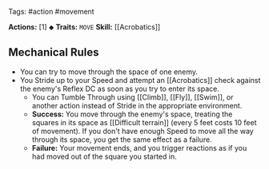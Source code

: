 Tags: #action #movement 

**Actions:** [1] ⬥
**Traits:** `MOVE` 
**Skill:** [[Acrobatics]]

## Mechanical Rules

- You can try to move through the space of one enemy.
-   You Stride up to your Speed and attempt an [[Acrobatics]] check against the enemy's Reflex DC as soon as you try to enter its space.
	- You can Tumble Through using [[Climb]], [[Fly]], [[Swim]], or another action instead of Stride in the appropriate environment. 
	- **Success:** You move through the enemy's space, treating the squares in its space as [[Difficult terrain]] (every 5 feet costs 10 feet of movement). If you don't have enough Speed to move all the way through its space, you get the same effect as a failure.  
	- **Failure:** Your movement ends, and you trigger reactions as if you had moved out of the square you started in.